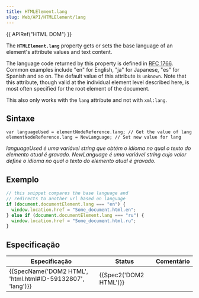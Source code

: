 ```yaml
---
title: HTMLElement.lang
slug: Web/API/HTMLElement/lang
---
```

{{ APIRef("HTML DOM") }}

The **`HTMLElement.lang`** property gets or sets the base language of an element's attribute values and text content.

The language code returned by this property is defined in [RFC 1766](http://tools.ietf.org/html/rfc1766). Common examples include "en" for English, "ja" for Japanese, "es" for Spanish and so on. The default value of this attribute is `unknown`. Note that this attribute, though valid at the individual element level described here, is most often specified for the root element of the document.

This also only works with the `lang` attribute and not with `xml:lang`.

## Sintaxe

```
var languageUsed = elementNodeReference.lang; // Get the value of lang
elementNodeReference.lang = NewLanguage; // Set new value for lang
```

_languageUsed é uma variável string que obtém o idioma no qual o texto do elemento atual é gravado. NewLanguage é uma variável string cujo valor define o idioma no qual o texto do elemento atual é gravado._

## Exemplo

```js
// this snippet compares the base language and
// redirects to another url based on language
if (document.documentElement.lang === "en") {
  window.location.href = "Some_document.html.en";
} else if (document.documentElement.lang === "ru") {
  window.location.href = "Some_document.html.ru";
}
```

## Especificação

| Especificação                                                                | Status                       | Comentário |
| ---------------------------------------------------------------------------- | ---------------------------- | ---------- |
| {{SpecName('DOM2 HTML', 'html.html#ID-59132807', 'lang')}} | {{Spec2('DOM2 HTML')}} |            |
